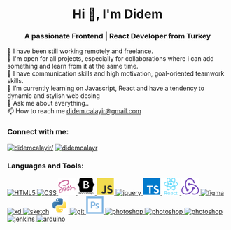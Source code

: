 <h1 align="center"> Hi 👋, I'm Didem </h1>
<h3 align="center">A passionate Frontend | React Developer from Turkey</h3>
🔭 I have been still working remotely and freelance. <br>
🤝 I'm open for all projects, especially for collaborations where i can add something and learn from it at the same time. <br>
👯 I have communication skills and high motivation, goal-oriented teamwork skills. <br>
🌱 I’m currently learning on Javascript, React and have a tendency to dynamic and stylish web desing <br>
💬 Ask me about everything..<br>
📫 How to reach me <a href="mailto:didem.calayir@gmail.com">didem.calayir@gmail.com</a> <br>

<h3 align="left">Connect with me:</h3>
<p align="left">
<a href="https://linkedin.com/in/didemcalayir/" target="blank"><img align="center" src="https://raw.githubusercontent.com/rahuldkjain/github-profile-readme-generator/master/src/images/icons/Social/linked-in-alt.svg" alt="didemcalayir/" height="30" width="40" /></a>
<a href="https://instagram.com/didemcalayr" target="blank"><img align="center" src="https://raw.githubusercontent.com/rahuldkjain/github-profile-readme-generator/master/src/images/icons/Social/instagram.svg" alt="didemcalayr" height="30" width="40" /></a>
</p>


<h3 align="left">Languages and Tools:</h3>
<p align="left"> <a href="https://developer.mozilla.org/en-US/docs/Web/HTML" target="_blank" rel="noreferrer"> <img src="https://www.vectorlogo.zone/logos/w3_html5/w3_html5-icon.svg" alt="HTML5" width="40" height="40"/> <a href="https://www.w3schools.com/css/default.asp" target="_blank" rel="noreferrer"> <img src="https://www.vectorlogo.zone/logos/w3_css/w3_css-official.svg" alt="CSS" width="40" height="40"/> </a> <a href="https://sass-lang.com" target="_blank" rel="noreferrer"> <img src="https://raw.githubusercontent.com/devicons/devicon/master/icons/sass/sass-original.svg" alt="sass" width="40" height="40"/> </a> <a href="https://getbootstrap.com" target="_blank" rel="noreferrer"> <img src="https://raw.githubusercontent.com/devicons/devicon/master/icons/bootstrap/bootstrap-plain-wordmark.svg" alt="bootstrap" width="40" height="40"/> </a> <a href="https://developer.mozilla.org/en-US/docs/Web/JavaScript" target="_blank" rel="noreferrer"> <img src="https://raw.githubusercontent.com/devicons/devicon/master/icons/javascript/javascript-original.svg" alt="javascript" width="40" height="40"/> </a> <a href="https://jquery.com/" target="_blank" rel="noreferrer"> <img src="https://www.vectorlogo.zone/logos/jquery/jquery-vertical.svg" alt="jquery" width="40" height="40"/> </a> <a href="https://www.typescriptlang.org/" target="_blank" rel="noreferrer"> <img src="https://raw.githubusercontent.com/devicons/devicon/master/icons/typescript/typescript-original.svg" alt="typescript" width="40" height="40"/> </a>  <a href="https://reactjs.org/" target="_blank" rel="noreferrer"> <img src="https://raw.githubusercontent.com/devicons/devicon/master/icons/react/react-original-wordmark.svg" alt="react" width="40" height="40"/> </a> <a href="https://redux.js.org" target="_blank" rel="noreferrer"> <img src="https://raw.githubusercontent.com/devicons/devicon/master/icons/redux/redux-original.svg" alt="redux" width="40" height="40"/> </a>  <a href="https://www.figma.com/" target="_blank" rel="noreferrer"> <img src="https://www.vectorlogo.zone/logos/figma/figma-icon.svg" alt="figma" width="40" height="40"/> </a> <a href="https://www.adobe.com/products/xd.html" target="_blank" rel="noreferrer"> <img src="https://cdn.worldvectorlogo.com/logos/adobe-xd.svg" alt="xd" width="40" height="40"/> </a> <a href="https://www.sketch.com/" target="_blank" rel="noreferrer"> <img src="https://www.vectorlogo.zone/logos/sketchapp/sketchapp-icon.svg" alt="sketch" width="40" height="40"/></a> <a href="https://www.python.org" target="_blank" rel="noreferrer"> <img src="https://raw.githubusercontent.com/devicons/devicon/master/icons/python/python-original.svg" alt="python" width="40" height="40"/> </a> <a href="https://git-scm.com/" target="_blank" rel="noreferrer"> <img src="https://www.vectorlogo.zone/logos/git-scm/git-scm-icon.svg" alt="git" width="40" height="40"/> </a> <a href="https://www.photoshop.com/en" target="_blank" rel="noreferrer"> <img src="https://raw.githubusercontent.com/devicons/devicon/master/icons/photoshop/photoshop-line.svg" alt="photoshop" width="40" height="40"/> </a> <a href="" target="_blank" rel="noreferrer"> <img src="https://www.vectorlogo.zone/logos/trello/trello-tile.svg" alt="photoshop" width="40" height="40"/> </a> <a href="" target="_blank" rel="noreferrer"> <img src="https://www.vectorlogo.zone/logos/atlassian_jira/atlassian_jira-icon.svg" alt="photoshop" width="40" height="40"/> </a> <a href="" target="_blank" rel="noreferrer"> <img src="https://github.com/gilbarbara/logos/blob/main/logos/swagger.svg" alt="photoshop" width="40" height="40"/> </a> <a href="https://www.jenkins.io" target="_blank" rel="noreferrer"> <img src="https://www.vectorlogo.zone/logos/jenkins/jenkins-icon.svg" alt="jenkins" width="40" height="40"/> </a> <a href="https://www.arduino.cc/" target="_blank" rel="noreferrer"> <img src="https://cdn.worldvectorlogo.com/logos/arduino-1.svg" alt="arduino" width="40" height="40"/> </a> </p>



